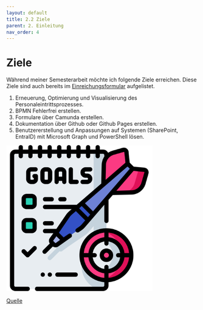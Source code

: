 ```yaml
---
layout: default
title: 2.2 Ziele
parent: 2. Einleitung
nav_order: 4
---
```

# Ziele

Während meiner Semesterarbeit möchte ich folgende Ziele erreichen. 
Diese Ziele sind auch bereits im [Einreichungsformular](../../ressources/docs/ITCNE24_Semesterarbeit2-Einreichungsformular_Miguel_Schneider.pdf) aufgelistet. 

1. Erneuerung, Optimierung und Visualisierung des Personaleintrittsprozesses. 
2. BPMN Fehlerfrei erstellen. 
3. Formulare über Camunda erstellen. 
4. Dokumentation über Github oder Github Pages erstellen. 
5. Benutzererstellung und Anpassungen auf Systemen (SharePoint, EntraID) mit Microsoft Graph und PowerShell lösen.

![Ziele](../../ressources/images/goal.png)


[Quelle](../Quellverzeichnis/index.md#Ziele)


